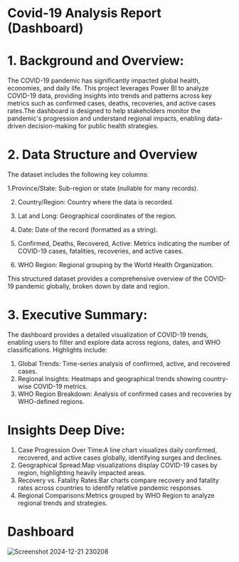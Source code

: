 # Covid-19 Analysis Report (Dashboard)

#  1. Background and Overview:
The COVID-19 pandemic has significantly impacted global health, economies, and daily life. This project leverages Power BI to analyze COVID-19 data, providing insights into trends and patterns across key metrics such as confirmed cases, deaths, recoveries, and active cases rates.The dashboard is designed to help stakeholders monitor the pandemic's progression and understand regional impacts, enabling data-driven decision-making for public health strategies.

# 2. Data Structure and Overview
The dataset includes the following key columns:

1.Province/State: Sub-region or state (nullable for many records).

2. Country/Region: Country where the data is recorded.

3. Lat and Long: Geographical coordinates of the region.
   
4. Date: Date of the record (formatted as a string).
   
6. Confirmed, Deaths, Recovered, Active: Metrics indicating the number of COVID-19 cases, fatalities, recoveries, and active cases.
   
7. WHO Region: Regional grouping by the World Health Organization.

This structured dataset provides a comprehensive overview of the COVID-19 pandemic globally, broken down by date and region. 

# 3. Executive Summary:
The dashboard provides a detailed visualization of COVID-19 trends, enabling users to filter and explore data across regions, dates, and WHO classifications. Highlights include:

1. Global Trends: Time-series analysis of confirmed, active, and recovered cases.
2. Regional Insights: Heatmaps and geographical trends showing country-wise COVID-19 metrics.
3. WHO Region Breakdown: Analysis of confirmed cases and recoveries by WHO-defined regions.


# Insights Deep Dive:

1. Case Progression Over Time:A line chart visualizes daily confirmed, recovered, and active cases globally, identifying surges and declines.
2. Geographical Spread:Map visualizations display COVID-19 cases by region, highlighting heavily impacted areas.
3. Recovery vs. Fatality Rates:Bar charts compare recovery and fatality rates across countries to identify relative pandemic responses.
4. Regional Comparisons:Metrics grouped by WHO Region to analyze regional trends and strategies.

# Dashboard
![Screenshot 2024-12-21 230208](https://github.com/user-attachments/assets/f280f897-a276-4bd6-a0dd-97e72204bb11)

    

